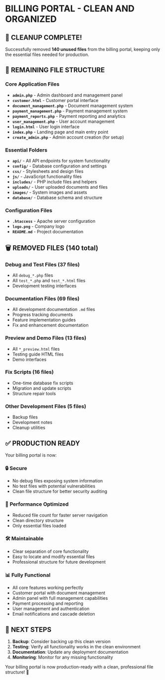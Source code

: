 # BILLING PORTAL - CLEAN AND ORGANIZED

## 🎉 CLEANUP COMPLETE!

Successfully removed **140 unused files** from the billing portal, keeping only the essential files needed for production.

## 📁 REMAINING FILE STRUCTURE

### Core Application Files
- **`admin.php`** - Admin dashboard and management panel
- **`customer.html`** - Customer portal interface
- **`document_management.php`** - Document management system
- **`payment_management.php`** - Payment management system
- **`payment_reports.php`** - Payment reporting and analytics
- **`user_management.php`** - User account management
- **`login.html`** - User login interface
- **`index.php`** - Landing page and main entry point
- **`create_admin.php`** - Admin account creation (for setup)

### Essential Folders
- **`api/`** - All API endpoints for system functionality
- **`config/`** - Database configuration and settings
- **`css/`** - Stylesheets and design files
- **`js/`** - JavaScript functionality files
- **`includes/`** - PHP include files and helpers
- **`uploads/`** - User uploaded documents and files
- **`images/`** - System images and assets
- **`database/`** - Database schema and structure

### Configuration Files
- **`.htaccess`** - Apache server configuration
- **`logo.png`** - Company logo
- **`README.md`** - Project documentation

## 🗑️ REMOVED FILES (140 total)

### Debug and Test Files (37 files)
- All `debug_*.php` files
- All `test_*.php` and `test_*.html` files
- Development testing interfaces

### Documentation Files (69 files)
- All development documentation `.md` files
- Progress tracking documents
- Feature implementation guides
- Fix and enhancement documentation

### Preview and Demo Files (13 files)
- All `*_preview.html` files
- Testing guide HTML files
- Demo interfaces

### Fix Scripts (16 files)
- One-time database fix scripts
- Migration and update scripts
- Structure repair tools

### Other Development Files (5 files)
- Backup files
- Development notes
- Cleanup utilities

## ✅ PRODUCTION READY

Your billing portal is now:

### 🔒 **Secure**
- No debug files exposing system information
- No test files with potential vulnerabilities
- Clean file structure for better security auditing

### 🚀 **Performance Optimized**
- Reduced file count for faster server navigation
- Clean directory structure
- Only essential files loaded

### 🛠 **Maintainable**
- Clear separation of core functionality
- Easy to locate and modify essential files
- Professional structure for future development

### 📊 **Fully Functional**
- All core features working perfectly
- Customer portal with document management
- Admin panel with full management capabilities
- Payment processing and reporting
- User management and authentication
- Email notifications and cascade deletion

## 🎯 NEXT STEPS

1. **Backup**: Consider backing up this clean version
2. **Testing**: Verify all functionality works in the clean environment
3. **Documentation**: Update any deployment documentation
4. **Monitoring**: Monitor for any missing functionality

Your billing portal is now production-ready with a clean, professional file structure! 🎉